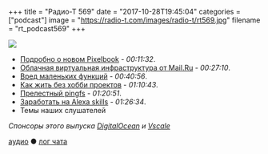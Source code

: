 +++
title = "Радио-Т 569"
date = "2017-10-28T19:45:04"
categories = ["podcast"]
image = "https://radio-t.com/images/radio-t/rt569.jpg"
filename = "rt_podcast569"
+++

![](https://radio-t.com/images/radio-t/rt569.jpg)

- [Подробно о новом Pixelbook](https://www.theverge.com/2017/10/26/16550908/google-pixelbook-review-chromebook-android-laptop) - *00:11:32*.
- [Облачная виртуальная инфраструктура от Mail.Ru](https://biz.mail.ru/infra/) - *00:27:10*.
- [Вред маленьких функций](https://habrahabr.ru/company/nixsolutions/blog/341034/) - *00:40:56*.
- [Как жить без хобби проектов](https://www.codementor.io/ezekielbuchheit/no-i-have-no-side-code-projects-to-show-you-cz1tyhgdz) - *01:10:43*.
- [Прелестный pingfs](https://github.com/yarrick/pingfs/blob/master/README) - *01:20:51*.
- [Заработать на Alexa skills](https://techcrunch.com/2017/10/25/amazon-introduces-subscriptions-for-alexa-skills-makes-them-free-for-prime-members/) - *01:26:34*.
- Темы наших слушателей

*Спонсоры этого выпуска [DigitalOcean](https://www.digitalocean.com) и [Vscale](http://bit.ly/radio-t_vscale)*

[аудио](http://cdn.radio-t.com/rt_podcast569.mp3) ● [лог чата](http://chat.radio-t.com/logs/radio-t-569.html)
<audio src="http://cdn.radio-t.com/rt_podcast569.mp3" preload="none"></audio>
